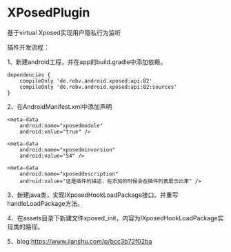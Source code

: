 # XPosedPlugin 
基于virtual Xposed实现用户隐私行为监听

插件开发流程：

1、新建android工程，并在app的build.gradle中添加依赖。
```
dependencies {
    compileOnly 'de.robv.android.xposed:api:82'
    compileOnly 'de.robv.android.xposed:api:82:sources'
}
```

2、在AndroidManifest.xml中添加声明
```
<meta-data
    android:name="xposedmodule"
    android:value="true" />

<meta-data
    android:name="xposedminversion"
    android:value="54" />

<meta-data
    android:name="xposeddescription"
    android:value="这是插件的描述，在添加的时候会在插件列表展示出来" />
```

3、新建java类，实现IXposedHookLoadPackage接口。并重写handleLoadPackage方法。

4、在assets目录下新建文件xposed_init，内容为IXposedHookLoadPackage实现类的路径。

5、blog:https://www.jianshu.com/p/bcc3b72f02ba
